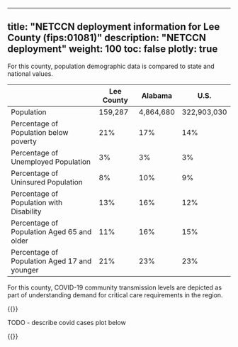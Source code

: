 
---
title: "NETCCN deployment information for Lee County (fips:01081)"
description: "NETCCN deployment"
weight: 100
toc: false
plotly: true
---

For this county, population demographic data is compared to state and national values.

| | Lee County | Alabama | U.S. |
| ----------- | ----------- | ----------- | -------- |
| Population | 159,287 | 4,864,680 | 322,903,030 |
| Percentage of Population below poverty | 21% | 17% | 14% |
| Percentage of Unemployed Population | 3% | 3% | 3% |
| Percentage of Uninsured Population | 8% | 10% | 9% |
| Percentage of Population with Disability | 13% | 16% | 12% |
| Percentage of Population Aged 65 and older | 11% | 16% | 15% |
| Percentage of Population Aged 17 and younger | 21% | 23% | 23% |

  

For this county, COVID-19 community transmission levels are depicted as part of understanding demand for critical care requirements in the region.

{{<plotly json="netccn/01081/covid_transmission.plotly.json" height="400px">}}


TODO - describe covid cases plot below

  {{<plotly json="netccn/01081/covid_cases.plotly.json" height="400px">}}
